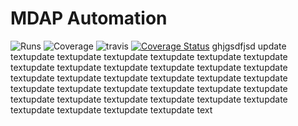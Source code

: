 # MDAP Automation
![Runs](https://img.shields.io/badge/E2E%20runs-2878-orange.svg)
![Coverage](https://img.shields.io/badge/E2E%20coverage-52%25-green.svg)
![travis](https://travis-ci.com/harshita-sharma-mayadata/test_badges.svg?branch=master&style=flat-square)
[![Coverage Status](https://coveralls.io/repos/github/harshita-sharma-mayadata/test_badges/badge.svg?branch=master)](https://coveralls.io/github/harshita-sharma-mayadata/test_badges?branch=master)
ghjgsdfjsd
update textupdate textupdate textupdate textupdate textupdate textupdate textupdate textupdate textupdate textupdate textupdate textupdate textupdate textupdate textupdate textupdate textupdate textupdate textupdate textupdate textupdate textupdate textupdate textupdate textupdate textupdate textupdate textupdate textupdate textupdate textupdate textupdate textupdate textupdate text